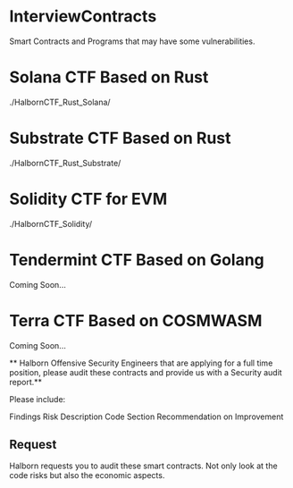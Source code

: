 # InterviewContracts
Smart Contracts and Programs that may have some vulnerabilities.

# Solana CTF Based on Rust

./HalbornCTF_Rust_Solana/

# Substrate CTF Based on Rust

./HalbornCTF_Rust_Substrate/

# Solidity CTF for EVM

./HalbornCTF_Solidity/

# Tendermint CTF Based on Golang

Coming Soon...

# Terra CTF Based on COSMWASM

Coming Soon...


** Halborn Offensive Security Engineers that are applying for a full time position, please audit these contracts and provide us with a Security audit report.**

Please include:

Findings Risk Description Code Section Recommendation on Improvement

## Request

Halborn requests you to audit these smart contracts. Not only look at the code risks but also the economic aspects.



